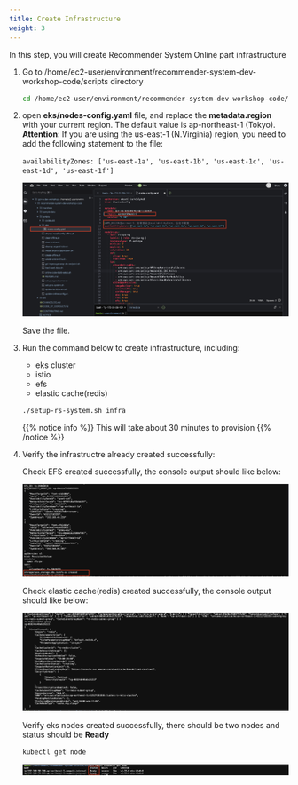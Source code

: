 ```yaml
---
title: Create Infrastructure
weight: 3
---
```


In this step, you will create Recommender System Online part infrastructure

1. Go to /home/ec2-user/environment/recommender-system-dev-workshop-code/scripts directory

   ```sh
   cd /home/ec2-user/environment/recommender-system-dev-workshop-code/scripts
   ```

2. open **eks/nodes-config.yaml** file, and replace the **metadata.region** with your current region. The default value is ap-northeast-1 (Tokyo). **Attention**: If you are using the us-east-1 (N.Virginia) region, you need to add the following statement to the file:

    `availabilityZones: ['us-east-1a', 'us-east-1b', 'us-east-1c', 'us-east-1d', 'us-east-1f']`

   ![change nodes config](/images/change-nodes-config.png)

   Save the file.

3. Run the command below to create infrastructure, including:
   - eks cluster
   - istio
   - efs
   - elastic cache(redis)

   ```sh
   ./setup-rs-system.sh infra
   ```

   {{% notice info %}}
   This will take about 30 minutes to provision
   {{% /notice %}}

4. Verify the infrastructre already created successfully:

   Check EFS created successfully, the console output should like below:

   ![Verify EKS nodes](/images/check-efs.png)

   Check elastic cache(redis) created successfully, the console output should like below:

   ![Verify EKS nodes](/images/check-redis.png)

   Verify eks nodes created successfully, there should be two nodes and status should be **Ready**

   ```sh
   kubectl get node
   ```
   
   ![Verify EKS nodes](/images/check-eks-nodes.png)
